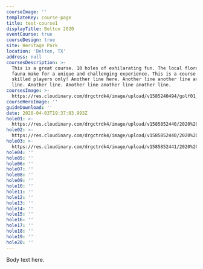 ```yaml
---
courseImage: ''
templateKey: course-page
title: test-course1
displayTitle: Belton 2020
eventCourse: true
courseDesign: true
site: Heritage Park
location: 'Belton, TX'
address: null
coursesDescription: >-
  This is a great course. 18 holes of exhilarating fun. The local flora and
  fauna make for a unique and challenging experience. This is a course for
  skilled players only! Another line here. Another line another line another
  line. Another line. Another line another line another line.
coursesImage: >-
  https://res.cloudinary.com/drgctrdk4/image/upload/v1585240494/golf01_k8boow.jpg
courseHeroImage: ''
guideDownload: ''
date: 2020-04-03T19:37:03.993Z
hole01: >-
  https://res.cloudinary.com/drgctrdk4/image/upload/v1585852440/2020%20Belton%20Tee%20Signs/Tee_Signs_TOABT_20_web-01-lo_cll5mi.jpg
hole02: >-
  https://res.cloudinary.com/drgctrdk4/image/upload/v1585852440/2020%20Belton%20Tee%20Signs/Tee_Signs_TOABT_20_web-02-lo_o06b1r.jpg
hole03: >-
  https://res.cloudinary.com/drgctrdk4/image/upload/v1585852441/2020%20Belton%20Tee%20Signs/Tee_Signs_TOABT_20_web-03-lo_smerer.jpg
hole04: ''
hole05: ''
hole06: ''
hole07: ''
hole08: ''
hole09: ''
hole10: ''
hole11: ''
hole12: ''
hole13: ''
hole14: ''
hole15: ''
hole16: ''
hole17: ''
hole18: ''
hole19: ''
hole20: ''
---
```

Body text here.
